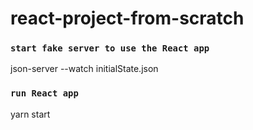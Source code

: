 # react-project-from-scratch

### `start fake server to use the React app`

json-server --watch initialState.json

### `run React app`

yarn start